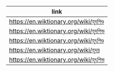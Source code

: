|link|
|----|
|https://en.wiktionary.org/wiki/হৃদপিণ্ড|
|https://en.wiktionary.org/wiki/হৃদপিন্ড|
|https://en.wiktionary.org/wiki/হৃৎপিণ্ড|
|https://en.wiktionary.org/wiki/হৃদয়|
|https://en.wiktionary.org/wiki/হৃৎপিন্ড|
